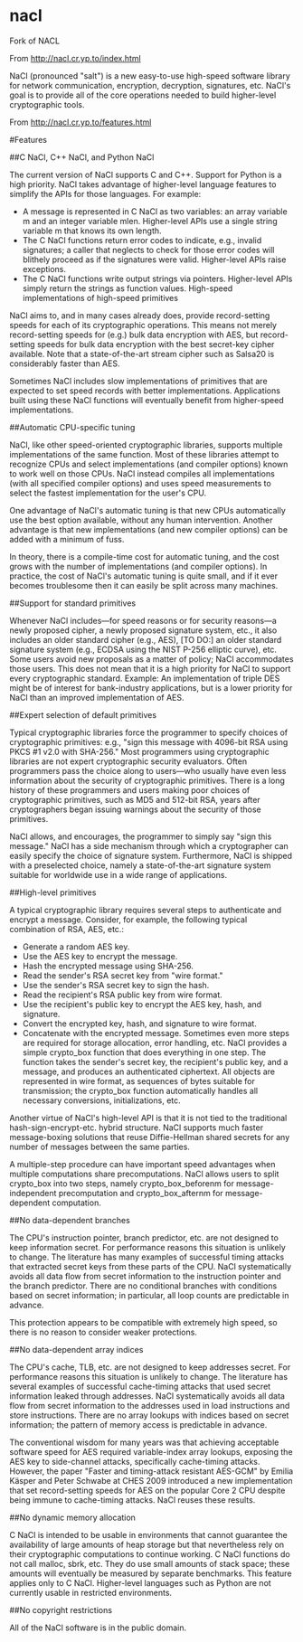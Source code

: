 # nacl
Fork of NACL

From http://nacl.cr.yp.to/index.html

NaCl (pronounced "salt") is a new easy-to-use high-speed software library for network communication, encryption, decryption, signatures, etc. NaCl's goal is to provide all of the core operations needed to build higher-level cryptographic tools.

From http://nacl.cr.yp.to/features.html

#Features

##C NaCl, C++ NaCl, and Python NaCl

The current version of NaCl supports C and C++. Support for Python is a high priority.
NaCl takes advantage of higher-level language features to simplify the APIs for those languages. For example:

* A message is represented in C NaCl as two variables: an array variable m and an integer variable mlen. Higher-level APIs use a single string variable m that knows its own length.
* The C NaCl functions return error codes to indicate, e.g., invalid signatures; a caller that neglects to check for those error codes will blithely proceed as if the signatures were valid. Higher-level APIs raise exceptions.
* The C NaCl functions write output strings via pointers. Higher-level APIs simply return the strings as function values.
High-speed implementations of high-speed primitives

NaCl aims to, and in many cases already does, provide record-setting speeds for each of its cryptographic operations.
This means not merely record-setting speeds for (e.g.) bulk data encryption with AES, but record-setting speeds for bulk data encryption with the best secret-key cipher available. Note that a state-of-the-art stream cipher such as Salsa20 is considerably faster than AES.

Sometimes NaCl includes slow implementations of primitives that are expected to set speed records with better implementations. Applications built using these NaCl functions will eventually benefit from higher-speed implementations.

##Automatic CPU-specific tuning

NaCl, like other speed-oriented cryptographic libraries, supports multiple implementations of the same function.
Most of these libraries attempt to recognize CPUs and select implementations (and compiler options) known to work well on those CPUs. NaCl instead compiles all implementations (with all specified compiler options) and uses speed measurements to select the fastest implementation for the user's CPU.

One advantage of NaCl's automatic tuning is that new CPUs automatically use the best option available, without any human intervention. Another advantage is that new implementations (and new compiler options) can be added with a minimum of fuss.

In theory, there is a compile-time cost for automatic tuning, and the cost grows with the number of implementations (and compiler options). In practice, the cost of NaCl's automatic tuning is quite small, and if it ever becomes troublesome then it can easily be split across many machines.

##Support for standard primitives

Whenever NaCl includes—for speed reasons or for security reasons—a newly proposed cipher, a newly proposed signature system, etc., it also includes an older standard cipher (e.g., AES), [TO DO:] an older standard signature system (e.g., ECDSA using the NIST P-256 elliptic curve), etc. Some users avoid new proposals as a matter of policy; NaCl accommodates those users.
This does not mean that it is a high priority for NaCl to support every cryptographic standard. Example: An implementation of triple DES might be of interest for bank-industry applications, but is a lower priority for NaCl than an improved implementation of AES.

##Expert selection of default primitives

Typical cryptographic libraries force the programmer to specify choices of cryptographic primitives: e.g., "sign this message with 4096-bit RSA using PKCS #1 v2.0 with SHA-256."
Most programmers using cryptographic libraries are not expert cryptographic security evaluators. Often programmers pass the choice along to users—who usually have even less information about the security of cryptographic primitives. There is a long history of these programmers and users making poor choices of cryptographic primitives, such as MD5 and 512-bit RSA, years after cryptographers began issuing warnings about the security of those primitives.

NaCl allows, and encourages, the programmer to simply say "sign this message." NaCl has a side mechanism through which a cryptographer can easily specify the choice of signature system. Furthermore, NaCl is shipped with a preselected choice, namely a state-of-the-art signature system suitable for worldwide use in a wide range of applications.

##High-level primitives

A typical cryptographic library requires several steps to authenticate and encrypt a message. Consider, for example, the following typical combination of RSA, AES, etc.:
* Generate a random AES key.
* Use the AES key to encrypt the message.
* Hash the encrypted message using SHA-256.
* Read the sender's RSA secret key from "wire format."
* Use the sender's RSA secret key to sign the hash.
* Read the recipient's RSA public key from wire format.
* Use the recipient's public key to encrypt the AES key, hash, and signature.
* Convert the encrypted key, hash, and signature to wire format.
* Concatenate with the encrypted message.
Sometimes even more steps are required for storage allocation, error handling, etc.
NaCl provides a simple crypto_box function that does everything in one step. The function takes the sender's secret key, the recipient's public key, and a message, and produces an authenticated ciphertext. All objects are represented in wire format, as sequences of bytes suitable for transmission; the crypto_box function automatically handles all necessary conversions, initializations, etc.

Another virtue of NaCl's high-level API is that it is not tied to the traditional hash-sign-encrypt-etc. hybrid structure. NaCl supports much faster message-boxing solutions that reuse Diffie-Hellman shared secrets for any number of messages between the same parties.

A multiple-step procedure can have important speed advantages when multiple computations share precomputations. NaCl allows users to split crypto_box into two steps, namely crypto_box_beforenm for message-independent precomputation and crypto_box_afternm for message-dependent computation.

##No data-dependent branches

The CPU's instruction pointer, branch predictor, etc. are not designed to keep information secret. For performance reasons this situation is unlikely to change. The literature has many examples of successful timing attacks that extracted secret keys from these parts of the CPU.
NaCl systematically avoids all data flow from secret information to the instruction pointer and the branch predictor. There are no conditional branches with conditions based on secret information; in particular, all loop counts are predictable in advance.

This protection appears to be compatible with extremely high speed, so there is no reason to consider weaker protections.

##No data-dependent array indices

The CPU's cache, TLB, etc. are not designed to keep addresses secret. For performance reasons this situation is unlikely to change. The literature has several examples of successful cache-timing attacks that used secret information leaked through addresses.
NaCl systematically avoids all data flow from secret information to the addresses used in load instructions and store instructions. There are no array lookups with indices based on secret information; the pattern of memory access is predictable in advance.

The conventional wisdom for many years was that achieving acceptable software speed for AES required variable-index array lookups, exposing the AES key to side-channel attacks, specifically cache-timing attacks. However, the paper "Faster and timing-attack resistant AES-GCM" by Emilia Käsper and Peter Schwabe at CHES 2009 introduced a new implementation that set record-setting speeds for AES on the popular Core 2 CPU despite being immune to cache-timing attacks. NaCl reuses these results.

##No dynamic memory allocation

C NaCl is intended to be usable in environments that cannot guarantee the availability of large amounts of heap storage but that nevertheless rely on their cryptographic computations to continue working. C NaCl functions do not call malloc, sbrk, etc. They do use small amounts of stack space; these amounts will eventually be measured by separate benchmarks.
This feature applies only to C NaCl. Higher-level languages such as Python are not currently usable in restricted environments.

##No copyright restrictions

All of the NaCl software is in the public domain.
